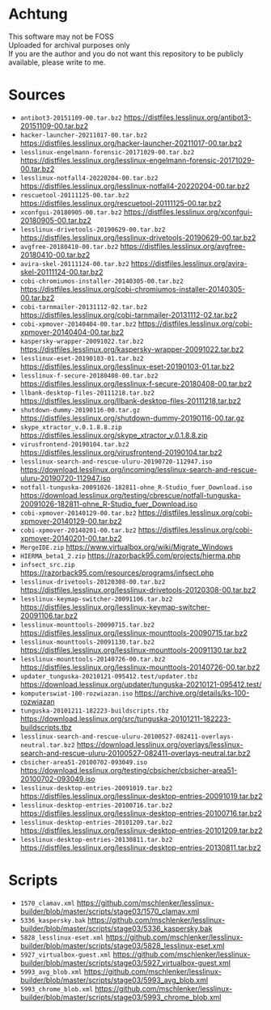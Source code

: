 # Achtung
This software may not be FOSS  
Uploaded for archival purposes only  
If you are the author and you do not want this repository to be publicly available, please write to me.

# Sources
* `antibot3-20151109-00.tar.bz2` https://distfiles.lesslinux.org/antibot3-20151109-00.tar.bz2
* `hacker-launcher-20211017-00.tar.bz2` https://distfiles.lesslinux.org/hacker-launcher-20211017-00.tar.bz2
* `lesslinux-engelmann-forensic-20171029-00.tar.bz2` https://distfiles.lesslinux.org/lesslinux-engelmann-forensic-20171029-00.tar.bz2
* `lesslinux-notfall4-20220204-00.tar.bz2` https://distfiles.lesslinux.org/lesslinux-notfall4-20220204-00.tar.bz2
* `rescuetool-20111125-00.tar.bz2` https://distfiles.lesslinux.org/rescuetool-20111125-00.tar.bz2
* `xconfgui-20180905-00.tar.bz2` https://distfiles.lesslinux.org/xconfgui-20180905-00.tar.bz2
* `lesslinux-drivetools-20190629-00.tar.bz2` https://distfiles.lesslinux.org/lesslinux-drivetools-20190629-00.tar.bz2
* `avgfree-20180410-00.tar.bz2` https://distfiles.lesslinux.org/avgfree-20180410-00.tar.bz2
* `avira-skel-20111124-00.tar.bz2` https://distfiles.lesslinux.org/avira-skel-20111124-00.tar.bz2
* `cobi-chromiumos-installer-20140305-00.tar.bz2` https://distfiles.lesslinux.org/cobi-chromiumos-installer-20140305-00.tar.bz2
* `cobi-tarnmailer-20131112-02.tar.bz2` https://distfiles.lesslinux.org/cobi-tarnmailer-20131112-02.tar.bz2
* `cobi-xpmover-20140404-00.tar.bz2` https://distfiles.lesslinux.org/cobi-xpmover-20140404-00.tar.bz2
* `kaspersky-wrapper-20091022.tar.bz2` https://distfiles.lesslinux.org/kaspersky-wrapper-20091022.tar.bz2
* `lesslinux-eset-20190103-01.tar.bz2` https://distfiles.lesslinux.org/lesslinux-eset-20190103-01.tar.bz2
* `lesslinux-f-secure-20180408-00.tar.bz2` https://distfiles.lesslinux.org/lesslinux-f-secure-20180408-00.tar.bz2
* `llbank-desktop-files-20111218.tar.bz2` https://distfiles.lesslinux.org/llbank-desktop-files-20111218.tar.bz2
* `shutdown-dummy-20190116-00.tar.gz` https://distfiles.lesslinux.org/shutdown-dummy-20190116-00.tar.gz
* `skype_xtractor_v.0.1.8.8.zip` https://distfiles.lesslinux.org/skype_xtractor_v.0.1.8.8.zip
* `virusfrontend-20190104.tar.bz2` https://distfiles.lesslinux.org/virusfrontend-20190104.tar.bz2
* `lesslinux-search-and-rescue-uluru-20190720-112947.iso` https://download.lesslinux.org/incoming/lesslinux-search-and-rescue-uluru-20190720-112947.iso
* `notfall-tunguska-20091026-182811-ohne_R-Studio_fuer_Download.iso` https://download.lesslinux.org/testing/cbrescue/notfall-tunguska-20091026-182811-ohne_R-Studio_fuer_Download.iso
* `cobi-xpmover-20140129-00.tar.bz2` https://distfiles.lesslinux.org/cobi-xpmover-20140129-00.tar.bz2
* `cobi-xpmover-20140201-00.tar.bz2` https://distfiles.lesslinux.org/cobi-xpmover-20140201-00.tar.bz2
* `MergeIDE.zip` https://www.virtualbox.org/wiki/Migrate_Windows
* `HIERMA_beta1_2.zip` https://razorback95.com/projects/hierma.php
* `infsect_src.zip` https://razorback95.com/resources/programs/infsect.php
* `lesslinux-drivetools-20120308-00.tar.bz2` https://distfiles.lesslinux.org/lesslinux-drivetools-20120308-00.tar.bz2
* `lesslinux-keymap-switcher-20091106.tar.bz2` https://distfiles.lesslinux.org/lesslinux-keymap-switcher-20091106.tar.bz2
* `lesslinux-mounttools-20090715.tar.bz2` https://distfiles.lesslinux.org/lesslinux-mounttools-20090715.tar.bz2
* `lesslinux-mounttools-20091130.tar.bz2` https://distfiles.lesslinux.org/lesslinux-mounttools-20091130.tar.bz2
* `lesslinux-mounttools-20140726-00.tar.bz2` https://distfiles.lesslinux.org/lesslinux-mounttools-20140726-00.tar.bz2
* `updater_tunguska-20210121-095412.test/updater.tbz` https://download.lesslinux.org/updater/tunguska-20210121-095412.test/
* `komputerswiat-100-rozwiazan.iso` https://archive.org/details/ks-100-rozwiazan
* `tunguska-20101211-182223-buildscripts.tbz` https://download.lesslinux.org/src/tunguska-20101211-182223-buildscripts.tbz
* `lesslinux-search-and-rescue-uluru-20100527-082411-overlays-neutral.tar.bz2` https://download.lesslinux.org/overlays/lesslinux-search-and-rescue-uluru-20100527-082411-overlays-neutral.tar.bz2
* `cbsicher-area51-20100702-093049.iso` https://download.lesslinux.org/testing/cbsicher/cbsicher-area51-20100702-093049.iso
* `lesslinux-desktop-entries-20091019.tar.bz2` https://distfiles.lesslinux.org/lesslinux-desktop-entries-20091019.tar.bz2
* `lesslinux-desktop-entries-20100716.tar.bz2` https://distfiles.lesslinux.org/lesslinux-desktop-entries-20100716.tar.bz2
* `lesslinux-desktop-entries-20101209.tar.bz2` https://distfiles.lesslinux.org/lesslinux-desktop-entries-20101209.tar.bz2
* `lesslinux-desktop-entries-20130811.tar.bz2` https://distfiles.lesslinux.org/lesslinux-desktop-entries-20130811.tar.bz2

# Scripts
* `1570_clamav.xml` https://github.com/mschlenker/lesslinux-builder/blob/master/scripts/stage03/1570_clamav.xml
* `5336_kaspersky.bak` https://github.com/mschlenker/lesslinux-builder/blob/master/scripts/stage03/5336_kaspersky.bak
* `5828_lesslinux-eset.xml` https://github.com/mschlenker/lesslinux-builder/blob/master/scripts/stage03/5828_lesslinux-eset.xml
* `5927_virtualbox-guest.xml` https://github.com/mschlenker/lesslinux-builder/blob/master/scripts/stage03/5927_virtualbox-guest.xml
* `5993_avg_blob.xml` https://github.com/mschlenker/lesslinux-builder/blob/master/scripts/stage03/5993_avg_blob.xml
* `5993_chrome_blob.xml` https://github.com/mschlenker/lesslinux-builder/blob/master/scripts/stage03/5993_chrome_blob.xml
